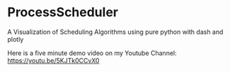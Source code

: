 # ProcessScheduler
A Visualization of Scheduling Algorithms using pure python with dash and plotly

Here is a five minute demo video on my Youtube Channel: https://youtu.be/5KJTk0CCvX0

